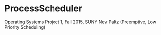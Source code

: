 # ProcessScheduler
Operating Systems Project 1, Fall 2015, SUNY New Paltz (Preemptive, Low Priority Scheduling)
